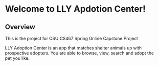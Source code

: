 # Welcome to LLY Apdotion Center!

## Overview
This is the project for OSU CS467 Spring Online Capstone Project

LLY Adoption Center is an app that matches shelter animals up with prospective adopters. You are able to browse, view, search and adopt the pet you like.
